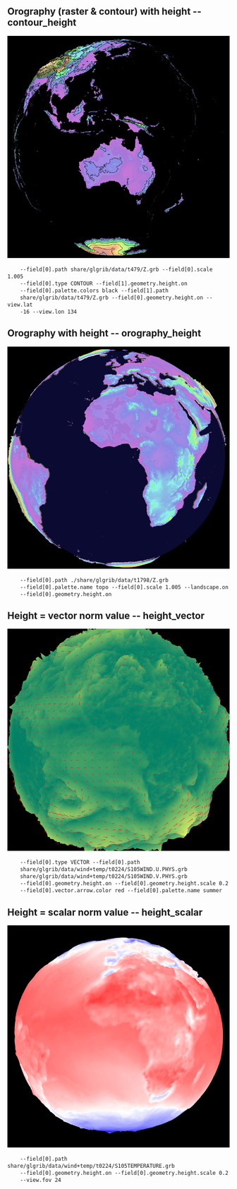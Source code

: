 ## Orography (raster & contour) with height -- contour_height
![](share/glgrib/test/contour_height/TEST_0000.png?raw=true)

```
    --field[0].path share/glgrib/data/t479/Z.grb --field[0].scale 1.005 
    --field[0].type CONTOUR --field[1].geometry.height.on 
    --field[0].palette.colors black --field[1].path 
    share/glgrib/data/t479/Z.grb --field[0].geometry.height.on --view.lat 
    -16 --view.lon 134 
```
## Orography with height -- orography_height
![](share/glgrib/test/orography_height/TEST_0000.png?raw=true)

```
    --field[0].path ./share/glgrib/data/t1798/Z.grb 
    --field[0].palette.name topo --field[0].scale 1.005 --landscape.on 
    --field[0].geometry.height.on 
```
## Height = vector norm value -- height_vector
![](share/glgrib/test/height_vector/TEST_0000.png?raw=true)

```
    --field[0].type VECTOR --field[0].path 
    share/glgrib/data/wind+temp/t0224/S105WIND.U.PHYS.grb 
    share/glgrib/data/wind+temp/t0224/S105WIND.V.PHYS.grb 
    --field[0].geometry.height.on --field[0].geometry.height.scale 0.2 
    --field[0].vector.arrow.color red --field[0].palette.name summer 
```
## Height = scalar norm value -- height_scalar
![](share/glgrib/test/height_scalar/TEST_0000.png?raw=true)

```
    --field[0].path share/glgrib/data/wind+temp/t0224/S105TEMPERATURE.grb 
    --field[0].geometry.height.on --field[0].geometry.height.scale 0.2 
    --view.fov 24 
```
